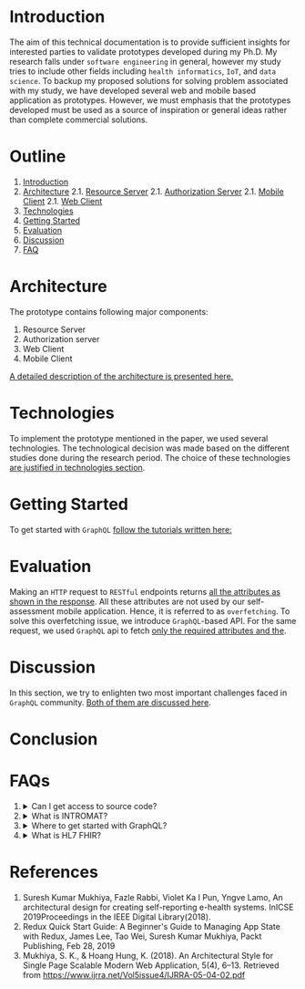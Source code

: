 # Introduction <a name="intro"></a>

The aim of this technical documentation is to provide sufficient insights for interested parties to validate prototypes developed during my Ph.D. My research falls under `software engineering` in general, however my study tries to include other fields including `health informatics`, `IoT`, and `data science`. To backup my proposed solutions for solving problem associated with my study, we have developed several web and mobile based application as prototypes. However, we must emphasis that the prototypes developed must be used as a source of inspiration or general ideas rather than complete commercial solutions.

# Outline

1. [Introduction](#intro)
2. [Architecture](#architecture)
   2.1. [Resource Server](https://github.com/sureshHARDIYA/phd-resources/blob/master/Papers/GraphQLHIE/ARCHITECTURE.md#resource-server)
   2.1. [Authorization Server](https://github.com/sureshHARDIYA/phd-resources/blob/master/Papers/GraphQLHIE/ARCHITECTURE.md#authorization-server-)
   2.1. [Mobile Client](https://github.com/sureshHARDIYA/phd-resources/blob/master/Papers/GraphQLHIE/ARCHITECTURE.md#mobile-client-)
   2.1. [Web Client](https://github.com/sureshHARDIYA/phd-resources/blob/master/Papers/GraphQLHIE/ARCHITECTURE.md#web-client-)
3. [Technologies](#technologies)
4. [Getting Started](#gettingStarted)
5. [Evaluation](#evaluation)
6. [Discussion](#discussion)
7. [FAQ](#discussion)

# Architecture <a name="architecture"></a>

The prototype contains following major components:

1. Resource Server
2. Authorization server
3. Web Client
4. Mobile Client

[A detailed description of the architecture is presented here.](https://github.com/sureshHARDIYA/phd-resources/blob/master/Papers/GraphQLHIE/ARCHITECTURE.md)

# Technologies <a name="technologies"></a>

To implement the prototype mentioned in the paper, we used several technologies. The technological decision was made based on the different studies done during the research period. The choice of these technologies [are justified in technologies section](https://github.com/sureshHARDIYA/phd-resources/blob/master/Papers/GraphQLHIE/TECHNOLOGIES.md).

# Getting Started <a name="gettingStarted"></a>

To get started with `GraphQL` [follow the tutorials written here:](https://skmukhiya.netlify.com/how-does-graphql-work/)

# Evaluation <a name="evaluation"></a>

Making an `HTTP` request to `RESTful` endpoints returns [all the attributes as shown in the response](https://github.com/sureshHARDIYA/phd-resources/blob/master/Papers/GraphQLHIE/EVALUATION.md#rest). All these attributes are not used by our self-assessment mobile application. Hence, it is referred to as `overfetching`. To solve this overfetching issue, we introduce `GraphQL`-based API. For the same request, we used `GraphQL` api to fetch [only the required attributes and the](https://github.com/sureshHARDIYA/phd-resources/blob/master/Papers/GraphQLHIE/EVALUATION.md#graphql).

# Discussion

In this section, we try to enlighten two most important challenges faced in `GraphQL` community. [Both of them are discussed here](https://github.com/sureshHARDIYA/phd-resources/blob/master/Papers/GraphQLHIE/DISCUSSION.md).

# Conclusion

# FAQs

1. <details>
    <summary>Can I get access to source code?</summary>
     <p> Yes, certainly you can. Email us at <a href="mailto:itsmeskm99@gmail.com">itsmeskm99@gmail.com</a> and we will give you access to the repository.</p>
   </details>
2. <details>
    <summary>What is INTROMAT? </summary>
     <p> INTROducing Mental health through Adaptive Technology . Our vision is to improve public mental health with innovative technologies and psychological treatments. <a href="https://intromat.no/">Find more here.</a></p>
   </details>
3. <details>
    <summary>Where to get started with GraphQL?</summary>
     <p> Start here: https://skmukhiya.netlify.com/how-does-graphql-work/</p>
   </details>
4. <details>
    <summary>What is HL7 FHIR?</summary>
    <p> HL7 FHIR is a open standard for Health Information Exchange (HIE). <a href="http://hl7.org/fhir/">Read More here </a></p>
   </details>

# References

1. <a name="1"></a>Suresh Kumar Mukhiya, Fazle Rabbi, Violet Ka I Pun, Yngve Lamo, An architectural design for creating self-reporting e-health systems. InICSE 2019Proceedings in the IEEE Digital Library(2018).
2. <a name="2"></a> Redux Quick Start Guide: A Beginner's Guide to Managing App State with Redux, James Lee, Tao Wei, Suresh Kumar Mukhiya, Packt Publishing, Feb 28, 2019
3. <a name="3"></a> Mukhiya, S. K., & Hoang Hung, K. (2018). An Architectural Style for Single Page Scalable Modern Web Application, 5(4), 6–13. Retrieved from https://www.ijrra.net/Vol5issue4/IJRRA-05-04-02.pdf
